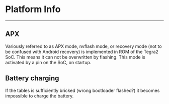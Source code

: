 
# Platform Info #

---


## APX ##
Variously referred to as APX mode, nvflash mode, or recovery mode (not to be confused with Android recovery) is implemented in ROM of the Tegra2 SoC. This means it can not be overwritten by flashing. This mode is activated by a pin on the SoC, on startup.

## Battery charging ##
If the tables is sufficiently bricked (wrong bootloader flashed?) it becomes impossible to charge the battery.